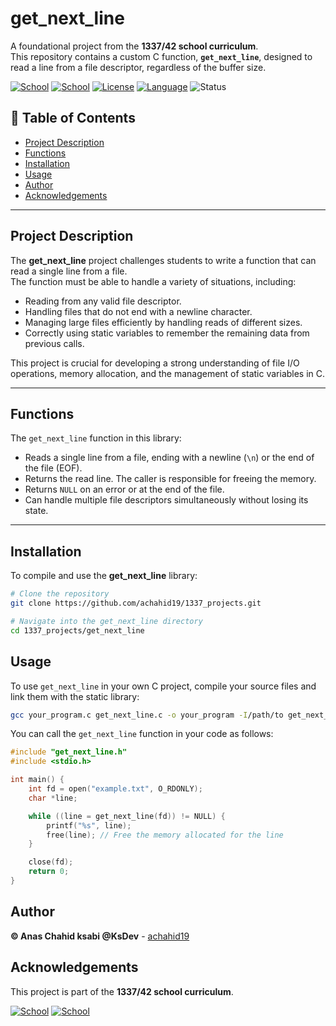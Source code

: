 # get_next_line

A foundational project from the **1337/42 school curriculum**.  
This repository contains a custom C function, **`get_next_line`**, designed to read a line from a file descriptor, regardless of the buffer size.

[![School](https://img.shields.io/badge/Notice-1337%20School-blue.svg)](https://1337.ma/en/)
[![School](https://img.shields.io/badge/Notice-42%20School-blue.svg)](https://42.fr/en/homepage/)
[![License](https://img.shields.io/badge/License-MIT-green.svg)](https://opensource.org/license/mit/)
[![Language](https://img.shields.io/badge/Language-C-orange.svg)](https://en.wikipedia.org/wiki/C_(programming_language))
![Status](https://img.shields.io/badge/Status-Completed-brightgreen.svg)


## 📜 Table of Contents

- [Project Description](#Project-description)
- [Functions](#Functions)
- [Installation](#Installation)
- [Usage](#Usage)
- [Author](#Author)
- [Acknowledgements](#Acknowledgements)

---

## Project Description
The **get_next_line** project challenges students to write a function that can read a single line from a file.  
The function must be able to handle a variety of situations, including:

- Reading from any valid file descriptor.  
- Handling files that do not end with a newline character.  
- Managing large files efficiently by handling reads of different sizes.  
- Correctly using static variables to remember the remaining data from previous calls.  

This project is crucial for developing a strong understanding of file I/O operations, memory allocation, and the management of static variables in C.

---

## Functions

The `get_next_line` function in this library:

- Reads a single line from a file, ending with a newline (`\n`) or the end of the file (EOF).  
- Returns the read line. The caller is responsible for freeing the memory.  
- Returns `NULL` on an error or at the end of the file.  
- Can handle multiple file descriptors simultaneously without losing its state.  

---

## Installation

To compile and use the **get_next_line** library:

```bash
# Clone the repository
git clone https://github.com/achahid19/1337_projects.git

# Navigate into the get_next_line directory
cd 1337_projects/get_next_line

```

## Usage

To use `get_next_line` in your own C project, compile your source files and link them with the static library:

```bash
gcc your_program.c get_next_line.c -o your_program -I/path/to get_next_line/includes
```
You can call the `get_next_line` function in your code as follows:

```c
#include "get_next_line.h"
#include <stdio.h>

int main() {
	int fd = open("example.txt", O_RDONLY);
	char *line;

	while ((line = get_next_line(fd)) != NULL) {
		printf("%s", line);
		free(line); // Free the memory allocated for the line
	}

	close(fd);
	return 0;
}
```

## Author
**© Anas Chahid ksabi **@KsDev**** - [achahid19](https://github.com/achahid19)

## Acknowledgements
This project is part of the **1337/42 school curriculum**.

[![School](https://img.shields.io/badge/Notice-1337%20School-blue.svg)](https://1337.ma/en/)
[![School](https://img.shields.io/badge/Notice-42%20School-blue.svg)](https://42.fr/en/homepage/)
